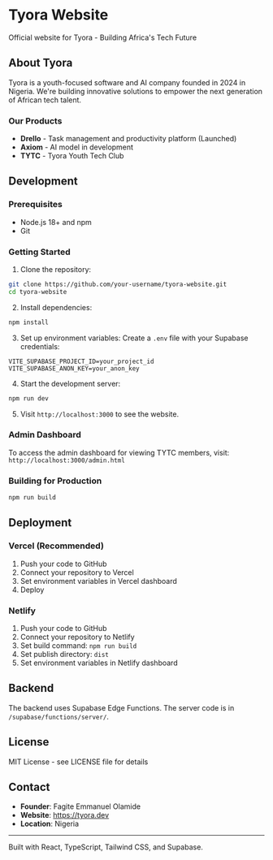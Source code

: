 # Tyora Website

Official website for Tyora - Building Africa's Tech Future

## About Tyora

Tyora is a youth-focused software and AI company founded in 2024 in Nigeria. We're building innovative solutions to empower the next generation of African tech talent.

### Our Products

- **Drello** - Task management and productivity platform (Launched)
- **Axiom** - AI model in development
- **TYTC** - Tyora Youth Tech Club

## Development

### Prerequisites

- Node.js 18+ and npm
- Git

### Getting Started

1. Clone the repository:
```bash
git clone https://github.com/your-username/tyora-website.git
cd tyora-website
```

2. Install dependencies:
```bash
npm install
```

3. Set up environment variables:
Create a `.env` file with your Supabase credentials:
```
VITE_SUPABASE_PROJECT_ID=your_project_id
VITE_SUPABASE_ANON_KEY=your_anon_key
```

4. Start the development server:
```bash
npm run dev
```

5. Visit `http://localhost:3000` to see the website.

### Admin Dashboard

To access the admin dashboard for viewing TYTC members, visit:
`http://localhost:3000/admin.html`

### Building for Production

```bash
npm run build
```

## Deployment

### Vercel (Recommended)

1. Push your code to GitHub
2. Connect your repository to Vercel
3. Set environment variables in Vercel dashboard
4. Deploy

### Netlify

1. Push your code to GitHub
2. Connect your repository to Netlify
3. Set build command: `npm run build`
4. Set publish directory: `dist`
5. Set environment variables in Netlify dashboard

## Backend

The backend uses Supabase Edge Functions. The server code is in `/supabase/functions/server/`.

## License

MIT License - see LICENSE file for details

## Contact

- **Founder**: Fagite Emmanuel Olamide
- **Website**: https://tyora.dev
- **Location**: Nigeria

---

Built with React, TypeScript, Tailwind CSS, and Supabase.